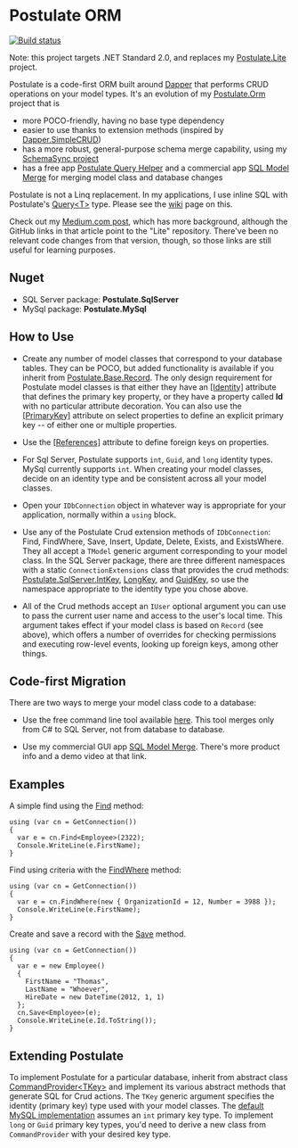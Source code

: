 # Postulate ORM

[![Build status](https://ci.appveyor.com/api/projects/status/i8uoaftti334xuth/branch/master?svg=true)](https://ci.appveyor.com/project/adamosoftware/postulate/branch/master)

Note: this project targets .NET Standard 2.0, and replaces my [Postulate.Lite](https://github.com/adamosoftware/Postulate.Lite) project.

Postulate is a code-first ORM built around [Dapper](https://github.com/StackExchange/Dapper) that performs CRUD operations on your model types. It's an evolution of my [Postulate.Orm](https://github.com/adamosoftware/Postulate.Orm) project that is
- more POCO-friendly, having no base type dependency
- easier to use thanks to extension methods (inspired by [Dapper.SimpleCRUD](https://github.com/ericdc1/Dapper.SimpleCRUD))
- has a more robust, general-purpose schema merge capability, using my [SchemaSync project](https://github.com/adamosoftware/SchemaSync)
- has a free app [Postulate Query Helper](https://github.com/adamosoftware/Postulate.Zinger) and a commercial app [SQL Model Merge](https://aosoftware.net/Project/SqlModelMerge) for merging model class and database changes

Postulate is not a Linq replacement. In my applications, I use inline SQL with Postulate's [Query&lt;T&gt;](https://github.com/adamosoftware/Postulate/blob/master/Postulate.Base/Query.cs) type. Please see the [wiki](https://github.com/adamosoftware/Postulate/wiki/Using-the-Query-class) page on this.

Check out my [Medium.com post](https://medium.com/@adamosoftware/postulate-lite-orm-2cf9205d0cb3), which has more background, although the GitHub links in that article point to the "Lite" repository. There've been no relevant code changes from that version, though, so those links are still useful for learning purposes.

## Nuget

- SQL Server package: **Postulate.SqlServer**
- MySql package: **Postulate.MySql**

## How to Use

- Create any number of model classes that correspond to your database tables. They can be POCO, but added functionality is available if you inherit from [Postulate.Base.Record](https://github.com/adamosoftware/Postulate/blob/master/Postulate.Base/Record.cs). The only design requirement for Postulate model classes is that either they have an [[Identity]](https://github.com/adamosoftware/Postulate/blob/master/Postulate.Base/Attributes/IdentityAttribute.cs) attribute that defines the primary key property, or they have a property called **Id** with no particular attribute decoration. You can also use the [[PrimaryKey]](https://github.com/adamosoftware/Postulate/blob/master/Postulate.Base/Attributes/PrimaryKeyAttribute.cs) attribute on select properties to define an explicit primary key -- of either one or multiple properties.

- Use the [[References]](https://github.com/adamosoftware/Postulate/blob/master/Postulate.Base/Attributes/ReferencesAttribute.cs) attribute to define foreign keys on properties.

- For Sql Server, Postulate supports `int`, `Guid`, and `long` identity types. MySql currently supports `int`. When creating your model classes, decide on an identity type and be consistent across all your model classes.

- Open your `IDbConnection` object in whatever way is appropriate for your application, normally within a `using` block.

- Use any of the Postulate Crud extension methods of `IDbConnection`: Find, FindWhere, Save, Insert, Update, Delete, Exists, and ExistsWhere. They all accept a `TModel` generic argument corresponding to your model class. In the SQL Server package, there are three different namespaces with a static `ConnectionExtensions` class that provides the crud methods: [Postulate.SqlServer.IntKey](https://github.com/adamosoftware/Postulate/blob/master/Postulate.SqlServer/IntKey/ConnectionExtensions.cs), [LongKey](https://github.com/adamosoftware/Postulate/blob/master/Postulate.SqlServer/LongKey/ConnectionExtensions.cs), and [GuidKey](https://github.com/adamosoftware/Postulate/blob/master/Postulate.SqlServer/GuidKey/ConnectionExtensions.cs), so use the namespace appropriate to the identity type you chose above.

- All of the Crud methods accept an `IUser` optional argument you can use to pass the current user name and access to the user's local time. This argument takes effect if your model class is based on `Record` (see above), which offers a number of overrides for checking permissions and executing row-level events, looking up foreign keys, among other things.

## Code-first Migration

There are two ways to merge your model class code to a database:

- Use the free command line tool available [here](https://github.com/adamosoftware/Postulate.Merge). This tool merges only from C# to SQL Server, not from database to database.

- Use my commercial GUI app [SQL Model Merge](https://aosoftware.net/Project/SqlModelMerge). There's more product info and a demo video at that link.

## Examples

A simple find using the [Find](https://github.com/adamosoftware/Postulate/blob/master/Postulate.Base/CommandProvider_Crud.cs#L489) method:

```
using (var cn = GetConnection())
{
  var e = cn.Find<Employee>(2322);
  Console.WriteLine(e.FirstName);
}
```

Find using criteria with the [FindWhere](https://github.com/adamosoftware/Postulate/blob/master/Postulate.Base/CommandProvider_Crud.cs#L541) method:
```
using (var cn = GetConnection())
{
  var e = cn.FindWhere(new { OrganizationId = 12, Number = 3988 });
  Console.WriteLine(e.FirstName);
}
```

Create and save a record with the [Save](https://github.com/adamosoftware/Postulate/blob/master/Postulate.Base/CommandProvider_Crud.cs#L425) method.
```
using (var cn = GetConnection())
{
  var e = new Employee()
  {
    FirstName = "Thomas",
    LastName = "Whoever",
    HireDate = new DateTime(2012, 1, 1)
  };
  cn.Save<Employee>(e);
  Console.WriteLine(e.Id.ToString());
}
```

## Extending Postulate

To implement Postulate for a particular database, inherit from abstract class [CommandProvider&lt;TKey&gt;](https://github.com/adamosoftware/Postulate/blob/master/Postulate.Base/CommandProvider_Crud.cs) and implement its various abstract methods that generate SQL for Crud actions. The `TKey` generic argument specifies the identity (primary key) type used with your model classes. The [default MySQL implementation](https://github.com/adamosoftware/Postulate/blob/master/Postulate.MySql/MySqlProvider_Crud.cs) assumes an `int` primary key type. To implement `long` or `Guid` primary key types, you'd need to derive a new class from `CommandProvider` with your desired key type.
